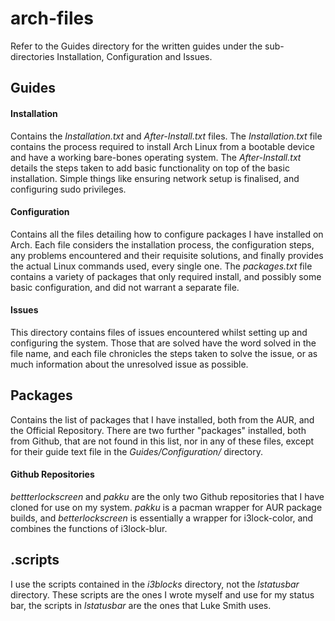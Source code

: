 # arch-files
Refer to the Guides directory for the written guides under the sub-directories Installation, Configuration and Issues.

## Guides
#### Installation
Contains the _Installation.txt_ and _After-Install.txt_ files. The _Installation.txt_ file contains the process required to install Arch Linux from a bootable device and have a working bare-bones operating system. The _After-Install.txt_ details the steps taken to add basic functionality on top of the basic installation. Simple things like ensuring network setup is finalised, and configuring sudo privileges.

#### Configuration
Contains all the files detailing how to configure packages I have installed on Arch. Each file considers the installation process, the configuration steps, any problems encountered and their requisite solutions, and finally provides the actual Linux commands used, every single one. The _packages.txt_ file contains a variety of packages that only required install, and possibly some basic configuration, and did not warrant a separate file.

#### Issues
This directory contains files of issues encountered whilst setting up and configuring the system. Those that are solved have the word solved in the file name, and each file chronicles the steps taken to solve the issue, or as much information about the unresolved issue as possible.

## Packages
Contains the list of packages that I have installed, both from the AUR, and the Official Repository. There are two further "packages" installed, both from Github, that are not found in this list, nor in any of these files, except for their guide text file in the _Guides/Configuration/_ directory.

#### Github Repositories
_bettterlockscreen_ and _pakku_ are the only two Github repositories that I have cloned for use on my system. _pakku_ is a pacman wrapper for AUR package builds, and _betterlockscreen_ is essentially a wrapper for i3lock-color, and combines the functions of i3lock-blur.

## .scripts
I use the scripts contained in the _i3blocks_ directory, not the _lstatusbar_ directory. These scripts are the ones I wrote myself and use for my status bar, the scripts in _lstatusbar_ are the ones that Luke Smith uses.
